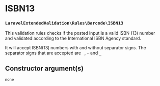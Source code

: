 # ISBN13
### `LaravelExtendedValidation\Rules\Barcode\ISBN13`

This validation rules checks if the posted input is a valid ISBN (13) number and validated according to the International
ISBN Agency standard.

It will accept ISBN(13) numbers with and without separator signs. The separator signs that are accepted are
` `, `-` and `_`

## Constructor argument(s)

```php
none
```